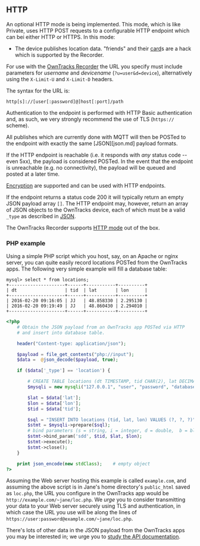 ## HTTP

An optional HTTP mode is being implemented. This mode, which is like Private, uses HTTP POST requests to a configurable HTTP endpoint which can bei either HTTP or HTTPS. In this mode:

* The device publishes location data. "friends" and their [card](../features/card.md)s are a hack which is supported by the Recorder.

For use with the [OwnTracks Recorder](https://github.com/owntracks/recorder) the URL you specify must include parameters for _username_ and _devicename_ (`?u=user&d=device`), alternatively using the `X-Limit-U` and `X-Limit-D` headers.

The syntax for the URL is:

```
http[s]://[user[:password]@]host[:port]/path
```

Authentication to the endpoint is performed with HTTP Basic authentication and, as such, we very strongly recommend the use of TLS (`https://` scheme).

All publishes which are currently done with MQTT will then be POSTed to the endpoint with exactly the same [JSON][json.md] payload formats.

If the HTTP endpoint is reachable (i.e. it responds with _any_ status code -- even 5xx), the payload is considered POSTed. In the event that the endpoint is unreachable (e.g. no connectivity), the payload will be queued and posted at a later time.

[Encryption](../features/encrypt.md) are supported and can be used with HTTP endpoints.

If the endpoint returns a status code 200 it will typically return an empty JSON payload array `[]`. The HTTP endpoint may, however, return an array of JSON objects to the OwnTracks device, each of which must be a valid `_type` as described in [JSON](../tech/json.md).

The OwnTracks Recorder supports [HTTP mode](https://github.com/owntracks/recorder#http-mode) out of the box.

### PHP example

Using a simple PHP script which you host, say, on an Apache or nginx server, you can quite easily record locations POSTed from the OwnTracks apps. The following very simple example will fill a database table:

```
mysql> select * from locations;
+---------------------+------+-----------+----------+
| dt                  | tid  | lat       | lon      |
+---------------------+------+-----------+----------+
| 2016-02-20 09:16:05 | JJ   | 48.858330 | 2.295130 |
| 2016-02-20 09:19:49 | JJ   | 48.860430 | 2.294010 |
+---------------------+------+-----------+----------+
```


```php
<?php
    # Obtain the JSON payload from an OwnTracks app POSTed via HTTP
    # and insert into database table.

    header("Content-type: application/json");

    $payload = file_get_contents("php://input");
    $data =  @json_decode($payload, true);

    if ($data['_type'] == 'location') {

        # CREATE TABLE locations (dt TIMESTAMP, tid CHAR(2), lat DECIMAL(9,6), lon DECIMAL(9,6));
        $mysqli = new mysqli("127.0.0.1", "user", "password", "database");

        $lat = $data['lat'];
        $lon = $data['lon'];
        $tid = $data['tid'];

        $sql = "INSERT INTO locations (tid, lat, lon) VALUES (?, ?, ?)";
        $stmt = $mysqli->prepare($sql);
        # bind parameters (s = string, i = integer, d = double,  b = blob)
        $stmt->bind_param('sdd', $tid, $lat, $lon);
        $stmt->execute();
        $stmt->close();
    }

    print json_encode(new stdClass);    # empty object
?>
```

Assuming the Web server hosting this example is called `example.com`, and assuming the above script is in Jane's home directory's `public_html` saved as `loc.php`, the URL you configure in the OwnTracks app would be `http://example.com/~jane/loc.php`. We _urge_ you to consider transmitting your data to your Web server securely using TLS and authentication, in which case the URL you use will be along the lines of `https://user:password@example.com/~jane/loc.php`.

There's lots of other data in the JSON payload from the OwnTracks apps you may be interested in; we urge you to [study the API documentation](json.md).
